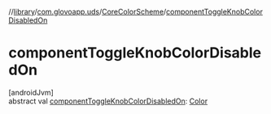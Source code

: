 //[library](../../../index.md)/[com.glovoapp.uds](../index.md)/[CoreColorScheme](index.md)/[componentToggleKnobColorDisabledOn](component-toggle-knob-color-disabled-on.md)

# componentToggleKnobColorDisabledOn

[androidJvm]\
abstract val [componentToggleKnobColorDisabledOn](component-toggle-knob-color-disabled-on.md): [Color](https://developer.android.com/reference/kotlin/androidx/compose/ui/graphics/Color.html)
